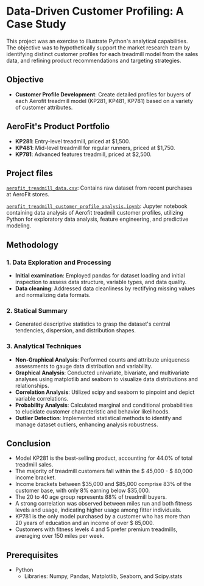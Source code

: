 # Data-Driven Customer Profiling: A Case Study

This project was an exercise to illustrate Python's analytical capabilities. The objective was to hypothetically support the market research team by identifying distinct customer profiles for each treadmill model from the sales data, and refining product recommendations and targeting strategies.

## Objective
- **Customer Profile Development**: Create detailed profiles for buyers of each Aerofit treadmill model (KP281, KP481, KP781) based on a variety of customer attributes.

## AeroFit's Product Portfolio
- **KP281**: Entry-level treadmill, priced at $1,500.
- **KP481**: Mid-level treadmill for regular runners, priced at $1,750.
- **KP781**: Advanced features treadmill, priced at $2,500.

## Project files
[```aerofit_treadmill_data.csv```](https://github.com/Mvanhuffel/Data-Analysis-Projects/blob/63176dbc18aeb20b3ee1755208c4707dab06e738/Aerofit%20Buyer%20Profile/aerofit_treadmill_data.csv): Contains raw dataset from recent purchases at AeroFit stores.

[```aerofit_treadmill_customer_profile_analysis.ipynb```](https://github.com/Mvanhuffel/Data-Analysis-Projects/blob/98dc59dee95f1907cae35019a3f6e83418c94ca3/Aerofit%20Customer%20Profile/aerofit_treadmill_customer_profile_analysis.ipynb): Jupyter notebook containing data analysis of Aerofit treadmill customer profiles, utilizing Python for exploratory data analysis, feature engineering, and predictive modeling.

## Methodology
### 1. Data Exploration and Processing
- **Initial examination**: Employed pandas for dataset loading and initial inspection to assess data structure, variable types, and data quality.
- **Data cleaning**: Addressed data cleanliness by rectifying missing values and normalizing data formats.

### 2. Statical Summary
- Generated descriptive statistics to grasp the dataset's central tendencies, dispersion, and distribution shapes.

### 3. Analytical Techniques
- **Non-Graphical Analysis**: Performed counts and attribute uniqueness assessments to gauge data distribution and variability.
- **Graphical Analysis**: Conducted univariate, bivariate, and multivariate analyses using matplotlib and seaborn to visualize data distributions and relationships.
- **Correlation Analysis**: Utilized scipy and seaborn to pinpoint and depict variable correlations.
- **Probability Analysis**: Calculated marginal and conditional probabilities to elucidate customer characteristic and behavior likelihoods.
- **Outlier Detection**: Implemented statistical methods to identify and manage dataset outliers, enhancing analysis robustness.

## Conclusion

- Model KP281 is the best-selling product, accounting for 44.0% of total treadmill sales.
- The majority of treadmill customers fall within the $ 45,000 - $ 80,000 income bracket.
- Income brackets between $35,000 and $85,000 comprise 83% of the customer base, with only 8% earning below $35,000.
- The 20 to 40 age group represents 88% of treadmill buyers.
- A strong correlation was observed between miles run and both fitness levels and usage, indicating higher usage among fitter individuals.
- KP781 is the only model purchased by a customer who has more than 20 years of education and an income of over $ 85,000.
- Customers with fitness levels 4 and 5 prefer premium treadmills, averaging over 150 miles per week.

## Prerequisites
- Python
  - Libraries: Numpy, Pandas, Matplotlib, Seaborn, and Scipy.stats
